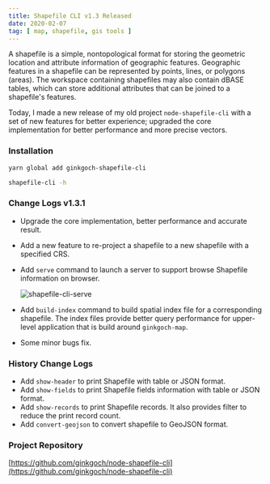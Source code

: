 ```yaml
---
title: Shapefile CLI v1.3 Released
date: 2020-02-07
tag: [ map, shapefile, gis tools ]
---
```

A shapefile is a simple, nontopological format for storing the geometric location and attribute information of geographic features. Geographic features in a shapefile can be represented by points, lines, or polygons (areas). The workspace containing shapefiles may also contain dBASE tables, which can store additional attributes that can be joined to a shapefile's features.

Today, I made a new release of my old project `node-shapefile-cli` with a set of new features for better experience; upgraded the core implementation for better performance and more precise vectors.

### Installation
```bash
yarn global add ginkgoch-shapefile-cli

shapefile-cli -h
```

### Change Logs v1.3.1
* Upgrade the core implementation, better performance and accurate result.
* Add a new feature to re-project a shapefile to a new shapefile with a specified CRS.
* Add `serve` command to launch a server to support browse Shapefile information on browser.

    ![shapefile-cli-serve](/post-imgs/shapefile-cli-serve.png)
* Add `build-index` command to build spatial index file for a corresponding shapefile. The index files provide better query performance for upper-level application that is build around `ginkgoch-map`.
* Some minor bugs fix.

### History Change Logs
* Add `show-header` to print Shapefile with table or JSON format.
* Add `show-fields` to print Shapefile fields information with table or JSON format.
* Add `show-records` to print Shapefile records. It also provides filter to reduce the print record count.
* Add `convert-geojson` to convert shapefile to GeoJSON format.

### Project Repository
[https://github.com/ginkgoch/node-shapefile-cli](https://github.com/ginkgoch/node-shapefile-cli)